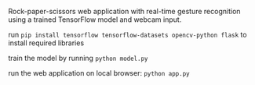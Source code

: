 Rock-paper-scissors web application with real-time gesture recognition using a trained TensorFlow model and webcam input.

run `pip install tensorflow tensorflow-datasets opencv-python flask` to install required libraries

train the model by running `python model.py`

run the web application on local browser: `python app.py`
